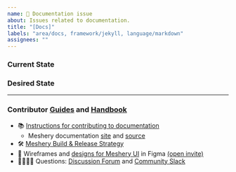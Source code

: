 ```yaml
---
name: 📄 Documentation issue
about: Issues related to documentation.
title: "[Docs]"
labels: "area/docs, framework/jekyll, language/markdown"
assignees: ""
---
```


### Current State

### Desired State

---

### Contributor [Guides](https://docs.meshery.io/project/contributing) and [Handbook](https://layer5.io/community/handbook)

- 📚 [Instructions for contributing to documentation](https://docs.meshery.io/project/contributing/contributing-docs)
  - Meshery documentation [site](https://docs.meshery.io/) and [source](https://github.com/meshery/meshery/tree/master/docs)
- 🛠 [Meshery Build & Release Strategy](https://docs.meshery.io/project/contributing/build-and-release)
- 🎨 Wireframes and [designs for Meshery UI](https://www.figma.com/file/SMP3zxOjZztdOLtgN4dS2W/Meshery-UI) in Figma [(open invite)](https://www.figma.com/team_invite/redeem/qJy1c95qirjgWQODApilR9)
- 🙋🏾🙋🏼 Questions: [Discussion Forum](https://meshery.io/community#community-forums) and [Community Slack](https://slack.meshery.io)
